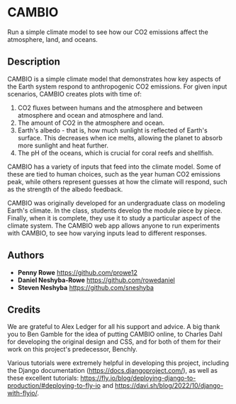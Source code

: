 # CAMBIO
Run a simple climate model to see how our CO2 emissions affect the atmosphere, land, and oceans.

## Description

CAMBIO is a simple climate model that demonstrates how key aspects of the Earth system respond to anthropogenic CO2 emissions. For given input scenarios, CAMBIO creates plots with time of:  
1) CO2 fluxes between humans and the atmosphere and between atmosphere and ocean and atmosphere and land.  
2) The amount of CO2 in the atmosphere and ocean.  
3) Earth's albedo - that is, how much sunlight is reflected of Earth's surface. This decreases when ice melts, allowing the planet to absorb more sunlight and heat further.
4) The pH of the oceans, which is crucial for coral reefs and shellfish.  

CAMBIO has a variety of inputs that feed into the climate model. Some of these are tied to human choices, such as the year human CO2 emissions peak, while others represent guesses at how the climate will respond, such as the strength of the albedo feedback.

CAMBIO was originally developed for an undergraduate class on modeling Earth's climate. In the class, students develop the module piece by piece. Finally, when it is complete, they use it to study a particular aspect of the climate system. The CAMBIO web app allows anyone to run experiments with CAMBIO, to see how varying inputs lead to different responses.

## Authors
  - **Penny Rowe** https://github.com/prowe12
  - **Daniel Neshyba-Rowe** https://github.com/rowedaniel
  - **Steven Neshyba** https://github.com/sneshyba

## Credits
We are grateful to Alex Ledger for all his support and advice. A big thank you to Ben Gamble for the idea of putting CAMBIO online, to Charles Dahl for developing the original design and CSS, and for both of them for their work on this project's predecessor, Benchly.  

Various tutorials were extremely helpful in developing this project, including the Django documentation (https://docs.djangoproject.com/), as well as these excellent tutorials: https://fly.io/blog/deploying-django-to-production/#deploying-to-fly-io and https://davi.sh/blog/2022/10/django-with-flyio/.
